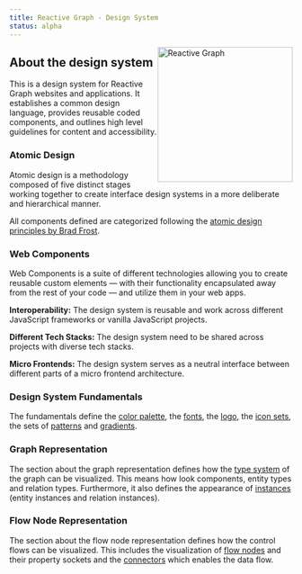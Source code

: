 ```yaml
---
title: Reactive Graph - Design System
status: alpha
---
```


<div>
  <img src="{{ path '/logo/full/reactive-graph-full-mexican-pink.svg' }}" style="height: 240px; float: right;" alt="Reactive Graph">
</div>

<article class="rg-article">
  <h1 class="rg-article-title">About the design system</h1>
  <p class="rg-article-intro">
    This is a design system for Reactive Graph websites and applications. It establishes a common design language,
    provides reusable coded components, and outlines high level guidelines for content and accessibility.
  </p>
</article>

<section class="rg-emphasis-box">
  <h3>Atomic Design</h3>
  <p class="intro">Atomic design is a methodology composed of five distinct stages working together to create interface design systems in a more deliberate and hierarchical manner.</p>
  <p>
    All components defined are categorized following the
    <a href="http://atomicdesign.bradfrost.com/table-of-contents/">atomic design principles by Brad Frost</a>.
  </p>
</section>

<section class="rg-emphasis-box">
  <h3>Web Components</h3>
  <p class="intro">
    Web Components is a suite of different technologies allowing you to create reusable custom elements — with their
    functionality encapsulated away from the rest of your code — and utilize them in your web apps.
  </p>
  <p>
    <strong>Interoperability:</strong> The design system is reusable and work across different JavaScript frameworks or
    vanilla JavaScript projects.
  </p>
  <p>
    <strong>Different Tech Stacks:</strong> The design system need to be shared across projects with diverse tech
    stacks.
  </p>
  <p>
    <strong>Micro Frontends:</strong> The design system serves as a neutral interface between different parts of a
    micro frontend architecture.
  </p>
</section>

<section class="rg-emphasis-box">
  <h3>Design System Fundamentals</h3>
  <p class="intro">
    The fundamentals define the <a href="/docs/fundamentals/palette">color palette</a>,
    the <a href="/docs/fundamentals/fonts">fonts</a>, the <a href="/docs/fundamentals/logo">logo</a>,
    the <a href="/docs/fundamentals/icons">icon sets</a>, the sets of <a href="/docs/fundamentals/pattern">patterns</a>
    and <a href="/docs/fundamentals/gradients">gradients</a>.</p>
  <p></p>
</section>

<section class="rg-emphasis-box">
  <h3>Graph Representation</h3>
  <p class="intro">
    The section about the graph representation defines how the
    <a href="/docs/graph-representation/type-system">type system</a> of the graph can be visualized. This means
    how look components, entity types and relation types. Furthermore, it also defines the appearance of
    <a href="/docs/graph-representation/instance-system">instances</a> (entity instances and relation instances).
  </p>
  <p></p>
</section>

<section class="rg-emphasis-box">
  <h3>Flow Node Representation</h3>
  <p class="intro">
    The section about the flow node representation defines how the control flows can be visualized. This includes
    the visualization of <a href="/docs/flow-node-representation/flow-node">flow nodes</a> and their property sockets
    and the <a href="/docs/flow-node-representation/connector">connectors</a> which enables the data flow.
  </p>
  <p></p>
</section>
